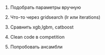 1. Подобрать параметры вручную

2. Что-то через gridsearch (lr или iterations)

3. Сравнить xgb,lgbm, catboost

4. Clean code в competition

5. Попробовать ансамбли